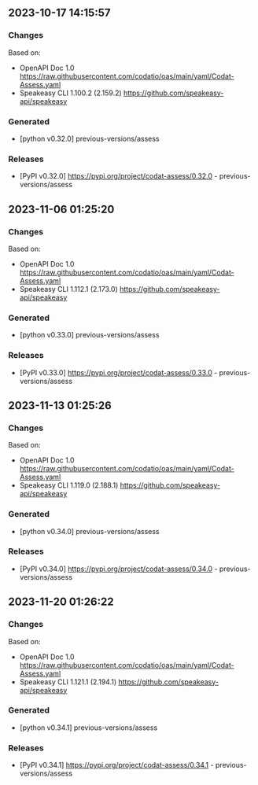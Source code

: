

## 2023-10-17 14:15:57
### Changes
Based on:
- OpenAPI Doc 1.0 https://raw.githubusercontent.com/codatio/oas/main/yaml/Codat-Assess.yaml
- Speakeasy CLI 1.100.2 (2.159.2) https://github.com/speakeasy-api/speakeasy
### Generated
- [python v0.32.0] previous-versions/assess
### Releases
- [PyPI v0.32.0] https://pypi.org/project/codat-assess/0.32.0 - previous-versions/assess

## 2023-11-06 01:25:20
### Changes
Based on:
- OpenAPI Doc 1.0 https://raw.githubusercontent.com/codatio/oas/main/yaml/Codat-Assess.yaml
- Speakeasy CLI 1.112.1 (2.173.0) https://github.com/speakeasy-api/speakeasy
### Generated
- [python v0.33.0] previous-versions/assess
### Releases
- [PyPI v0.33.0] https://pypi.org/project/codat-assess/0.33.0 - previous-versions/assess

## 2023-11-13 01:25:26
### Changes
Based on:
- OpenAPI Doc 1.0 https://raw.githubusercontent.com/codatio/oas/main/yaml/Codat-Assess.yaml
- Speakeasy CLI 1.119.0 (2.188.1) https://github.com/speakeasy-api/speakeasy
### Generated
- [python v0.34.0] previous-versions/assess
### Releases
- [PyPI v0.34.0] https://pypi.org/project/codat-assess/0.34.0 - previous-versions/assess

## 2023-11-20 01:26:22
### Changes
Based on:
- OpenAPI Doc 1.0 https://raw.githubusercontent.com/codatio/oas/main/yaml/Codat-Assess.yaml
- Speakeasy CLI 1.121.1 (2.194.1) https://github.com/speakeasy-api/speakeasy
### Generated
- [python v0.34.1] previous-versions/assess
### Releases
- [PyPI v0.34.1] https://pypi.org/project/codat-assess/0.34.1 - previous-versions/assess